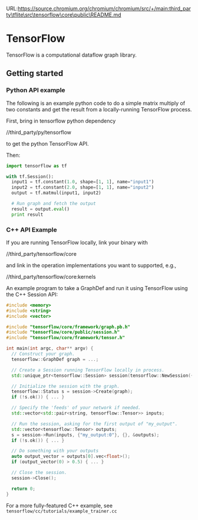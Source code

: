 URL:https://source.chromium.org/chromium/chromium/src/+/main:third_party\tflite\src\tensorflow\core\public\README.md
# TensorFlow

TensorFlow is a computational dataflow graph library.

## Getting started


### Python API example
The following is an example python code to do a simple matrix multiply
of two constants and get the result from a locally-running TensorFlow
process.

First, bring in tensorflow python dependency

//third_party/py/tensorflow

to get the python TensorFlow API.

Then:

```python
import tensorflow as tf

with tf.Session():
  input1 = tf.constant(1.0, shape=[1, 1], name="input1")
  input2 = tf.constant(2.0, shape=[1, 1], name="input2")
  output = tf.matmul(input1, input2)

  # Run graph and fetch the output
  result = output.eval()
  print result
```

### C++ API Example

If you are running TensorFlow locally, link your binary with

//third_party/tensorflow/core

and link in the operation implementations you want to supported, e.g.,

//third_party/tensorflow/core:kernels

An example program to take a GraphDef and run it using TensorFlow
using the C++ Session API:

```c++
#include <memory>
#include <string>
#include <vector>

#include "tensorflow/core/framework/graph.pb.h"
#include "tensorflow/core/public/session.h"
#include "tensorflow/core/framework/tensor.h"

int main(int argc, char** argv) {
  // Construct your graph.
  tensorflow::GraphDef graph = ...;

  // Create a Session running TensorFlow locally in process.
  std::unique_ptr<tensorflow::Session> session(tensorflow::NewSession({}));

  // Initialize the session with the graph.
  tensorflow::Status s = session->Create(graph);
  if (!s.ok()) { ... }

  // Specify the 'feeds' of your network if needed.
  std::vector<std::pair<string, tensorflow::Tensor>> inputs;

  // Run the session, asking for the first output of "my_output".
  std::vector<tensorflow::Tensor> outputs;
  s = session->Run(inputs, {"my_output:0"}, {}, &outputs);
  if (!s.ok()) { ... }

  // Do something with your outputs
  auto output_vector = outputs[0].vec<float>();
  if (output_vector(0) > 0.5) { ... }

  // Close the session.
  session->Close();

  return 0;
}
```

For a more fully-featured C++ example, see
`tensorflow/cc/tutorials/example_trainer.cc`

